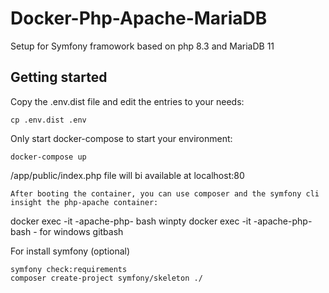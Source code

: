 # Docker-Php-Apache-MariaDB
Setup for Symfony framowork based on php 8.3 and MariaDB 11

## Getting started
Copy the .env.dist file and edit the entries to your needs:
```
cp .env.dist .env
```

Only start docker-compose to start your environment:
```
docker-compose up
```


/app/public/index.php file will bi available at localhost:80


```
After booting the container, you can use composer and the symfony cli insight the php-apache container:
```
docker exec -it -apache-php- bash
winpty docker exec -it -apache-php- bash - for windows gitbash





For install symfony (optional)
```
symfony check:requirements
composer create-project symfony/skeleton ./
```

